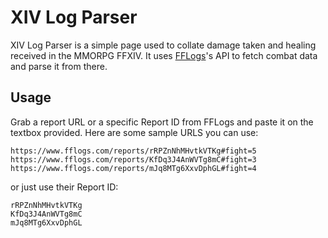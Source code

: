 # XIV Log Parser

XIV Log Parser is a simple page used to collate damage taken and healing received in the MMORPG FFXIV. It uses [FFLogs](https://fflogs.com)'s API to fetch combat data and parse it from there.  


## Usage
Grab a report URL or a specific Report ID from FFLogs and paste it  on the textbox provided.
Here are some sample URLS you can use:
```
https://www.fflogs.com/reports/rRPZnNhMHvtkVTKg#fight=5
https://www.fflogs.com/reports/KfDq3J4AnWVTg8mC#fight=3
https://www.fflogs.com/reports/mJq8MTg6XxvDphGL#fight=4
```
or just use their Report ID:
```
rRPZnNhMHvtkVTKg
KfDq3J4AnWVTg8mC
mJq8MTg6XxvDphGL
```
